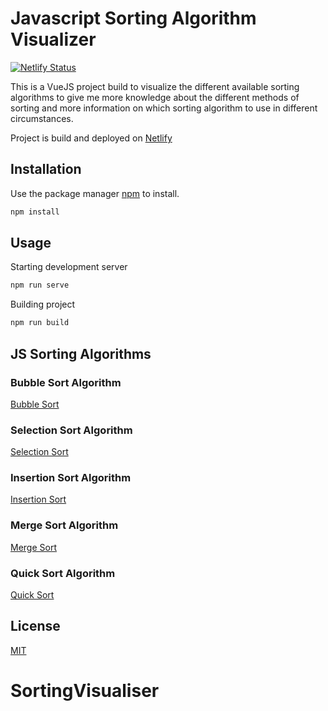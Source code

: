 # Javascript Sorting Algorithm Visualizer

[![Netlify Status](https://api.netlify.com/api/v1/badges/3b25d530-4a97-4fdd-b1a1-64e85c718bdb/deploy-status)](https://app.netlify.com/sites/vanwildemeerschbrent-js-sorting-algorithms/deploys)

This is a VueJS project build to visualize the different available sorting algorithms to give me more knowledge about the different methods of sorting and more information on which sorting algorithm to use in different circumstances.

Project is build and deployed on [Netlify](www.netlify.com)

## Installation

Use the package manager [npm](https://nodejs.org/en/) to install.

```bash
npm install
```

## Usage

Starting development server

```bash
npm run serve
```

Building project

```bash
npm run build
```

## JS Sorting Algorithms

### Bubble Sort Algorithm

[Bubble Sort](https://en.wikipedia.org/wiki/Bubble_sort)

### Selection Sort Algorithm

[Selection Sort](https://en.wikipedia.org/wiki/Selection_sort)

### Insertion Sort Algorithm

[Insertion Sort](https://en.wikipedia.org/wiki/Insertion_sort)

### Merge Sort Algorithm

[Merge Sort](https://en.wikipedia.org/wiki/Merge_sort)

### Quick Sort Algorithm

[Quick Sort](https://en.wikipedia.org/wiki/Quicksort)

## License

[MIT](https://choosealicense.com/licenses/mit/)
# SortingVisualiser

